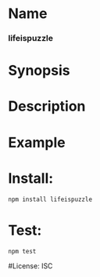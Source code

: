 # Name

### lifeispuzzle

# Synopsis

# Description

# Example

# Install:

`npm install lifeispuzzle`

# Test:

`npm test`

#License:
ISC

